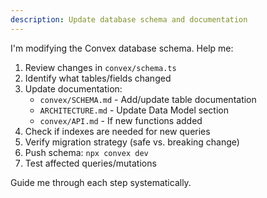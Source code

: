 ```yaml
---
description: Update database schema and documentation
---
```


I'm modifying the Convex database schema. Help me:

1. Review changes in `convex/schema.ts`
2. Identify what tables/fields changed
3. Update documentation:
   - `convex/SCHEMA.md` - Add/update table documentation
   - `ARCHITECTURE.md` - Update Data Model section
   - `convex/API.md` - If new functions added
4. Check if indexes are needed for new queries
5. Verify migration strategy (safe vs. breaking change)
6. Push schema: `npx convex dev`
7. Test affected queries/mutations

Guide me through each step systematically.
